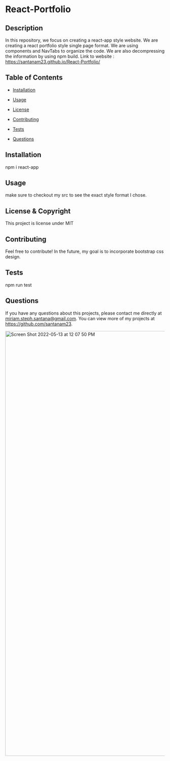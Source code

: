 # React-Portfolio
  
  ## Description 
  In this repository, we focus on creating a react-app style website. We are creating a react portfolio style single page format. We are using components and NavTabs to organize the code. We are also decompressing the information by using npm build. Link to website : https://santanam23.github.io/React-Portfolio/
  ## Table of Contents
  * [Installation](#installation)

  * [Usage](#usage)

  * [License](#license)

  * [Contributing](#contributing)

  * [Tests](#tests)
  
  * [Questions](#questions)
  
  ## Installation 
  npm i react-app

  ## Usage 
  make sure to checkout my src to see the exact style format I chose.

  ## License & Copyright
  This project is license under MIT

  ## Contributing 
  Feel free to contribute! In the future, my goal is to incorporate bootstrap css design.

  ## Tests
  npm run test
  
  ## Questions
  If you have any questions about this projects, please contact me directly at miriam.steph.santana@gmail.com. You can view more of my projects at https://github.com/santanam23.
  
<img width="1342" alt="Screen Shot 2022-05-13 at 12 07 50 PM" src="https://user-images.githubusercontent.com/94243898/168333853-17d4f17d-7f34-4065-a190-325fa231df65.png">
